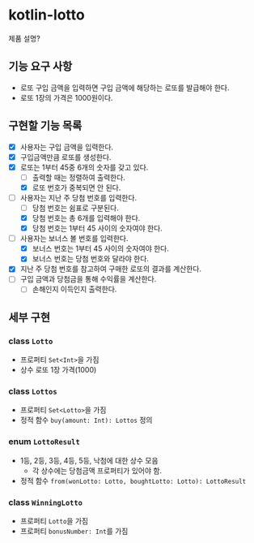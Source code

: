 # kotlin-lotto

제품 설명?

## 기능 요구 사항

- 로또 구입 금액을 입력하면 구입 금액에 해당하는 로또를 발급해야 한다.
- 로또 1장의 가격은 1000원이다.

## 구현할 기능 목록

- [x] 사용자는 구입 금액을 입력한다.
- [x] 구입금액만큼 로또를 생성한다.
- [x] 로또는 1부터 45중 6개의 숫자를 갖고 있다.
    - [ ] 출력할 때는 정렬하여 출력한다.
    - [x] 로또 번호가 중복되면 안 된다.
- [ ] 사용자는 지난 주 당첨 번호를 입력한다.
    - [ ] 당첨 번호는 쉼표로 구분된다.
    - [x] 당첨 번호는 총 6개를 입력해야 한다.
    - [x] 당첨 번호는 1부터 45 사이의 숫자여야 한다.
- [ ] 사용자는 보너스 볼 번호를 입력한다.
    - [x] 보너스 번호는 1부터 45 사이의 숫자여야 한다.
    - [x] 보너스 번호는 당첨 번호와 달라야 한다.
- [x] 지난 주 당첨 번호를 참고하여 구매한 로또의 결과를 계산한다.
- [ ] 구입 금액과 당첨금을 통해 수익률을 계산한다.
    - [ ] 손해인지 이득인지 출력한다.

## 세부 구현

### class `Lotto`

- 프로퍼티 `Set<Int>`을 가짐
- 상수 로또 1장 가격(1000)

### class `Lottos`

- 프로퍼티 `Set<Lotto>`을 가짐
- 정적 함수 `buy(amount: Int): Lottos` 정의

### enum `LottoResult`

- 1등, 2등, 3등, 4등, 5등, 낙첨에 대한 상수 모음
    - 각 상수에는 당첨금액 프로퍼티가 있어야 함.
- 정적 함수 `from(wonLotto: Lotto, boughtLotto: Lotto): LottoResult`

### class `WinningLotto`

- 프로퍼티 `Lotto`을 가짐
- 프로퍼티 `bonusNumber: Int`를 가짐

